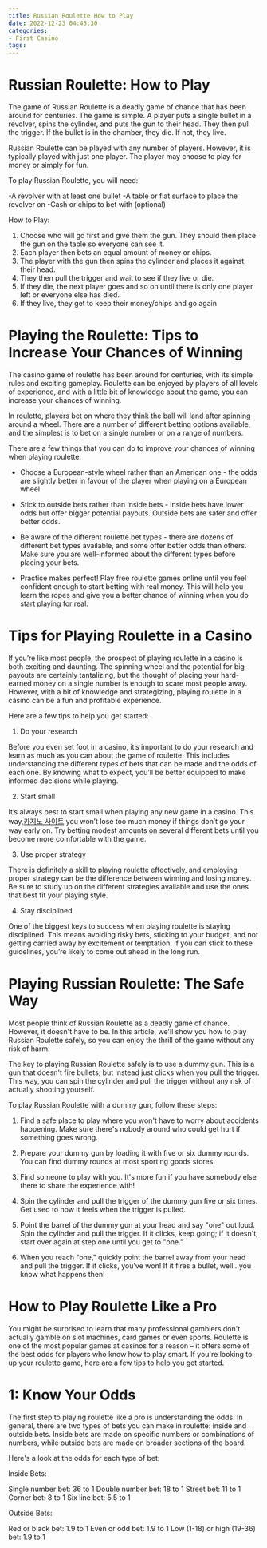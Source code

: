 ```yaml
---
title: Russian Roulette How to Play
date: 2022-12-23 04:45:30
categories:
- First Casino
tags:
---
```



#  Russian Roulette: How to Play

The game of Russian Roulette is a deadly game of chance that has been around for centuries. The game is simple. A player puts a single bullet in a revolver, spins the cylinder, and puts the gun to their head. They then pull the trigger. If the bullet is in the chamber, they die. If not, they live.

Russian Roulette can be played with any number of players. However, it is typically played with just one player. The player may choose to play for money or simply for fun.

To play Russian Roulette, you will need:

-A revolver with at least one bullet
-A table or flat surface to place the revolver on
-Cash or chips to bet with (optional)

How to Play:

1. Choose who will go first and give them the gun. They should then place the gun on the table so everyone can see it.
2. Each player then bets an equal amount of money or chips. 
3. The player with the gun then spins the cylinder and places it against their head. 
4. They then pull the trigger and wait to see if they live or die. 
5. If they die, the next player goes and so on until there is only one player left or everyone else has died. 
6. If they live, they get to keep their money/chips and go again

#  Playing the Roulette: Tips to Increase Your Chances of Winning

The casino game of roulette has been around for centuries, with its simple rules and exciting gameplay. Roulette can be enjoyed by players of all levels of experience, and with a little bit of knowledge about the game, you can increase your chances of winning.

In roulette, players bet on where they think the ball will land after spinning around a wheel. There are a number of different betting options available, and the simplest is to bet on a single number or on a range of numbers.

There are a few things that you can do to improve your chances of winning when playing roulette:

- Choose a European-style wheel rather than an American one - the odds are slightly better in favour of the player when playing on a European wheel.

- Stick to outside bets rather than inside bets - inside bets have lower odds but offer bigger potential payouts. Outside bets are safer and offer better odds.

- Be aware of the different roulette bet types - there are dozens of different bet types available, and some offer better odds than others. Make sure you are well-informed about the different types before placing your bets.

- Practice makes perfect! Play free roulette games online until you feel confident enough to start betting with real money. This will help you learn the ropes and give you a better chance of winning when you do start playing for real.

#  Tips for Playing Roulette in a Casino

If you’re like most people, the prospect of playing roulette in a casino is both exciting and daunting. The spinning wheel and the potential for big payouts are certainly tantalizing, but the thought of placing your hard-earned money on a single number is enough to scare most people away. However, with a bit of knowledge and strategizing, playing roulette in a casino can be a fun and profitable experience.

Here are a few tips to help you get started:

1. Do your research

Before you even set foot in a casino, it’s important to do your research and learn as much as you can about the game of roulette. This includes understanding the different types of bets that can be made and the odds of each one. By knowing what to expect, you’ll be better equipped to make informed decisions while playing.

2. Start small

It’s always best to start small when playing any new game in a casino. This way,[카지노 사이트](https://choegocasino.com/) you won’t lose too much money if things don’t go your way early on. Try betting modest amounts on several different bets until you become more comfortable with the game.

3. Use proper strategy

There is definitely a skill to playing roulette effectively, and employing proper strategy can be the difference between winning and losing money. Be sure to study up on the different strategies available and use the ones that best fit your playing style.

4. Stay disciplined

One of the biggest keys to success when playing roulette is staying disciplined. This means avoiding risky bets, sticking to your budget, and not getting carried away by excitement or temptation. If you can stick to these guidelines, you’re likely to come out ahead in the long run.

#  Playing Russian Roulette: The Safe Way

Most people think of Russian Roulette as a deadly game of chance. However, it doesn't have to be. In this article, we'll show you how to play Russian Roulette safely, so you can enjoy the thrill of the game without any risk of harm.

The key to playing Russian Roulette safely is to use a dummy gun. This is a gun that doesn't fire bullets, but instead just clicks when you pull the trigger. This way, you can spin the cylinder and pull the trigger without any risk of actually shooting yourself.

To play Russian Roulette with a dummy gun, follow these steps:

1. Find a safe place to play where you won't have to worry about accidents happening. Make sure there's nobody around who could get hurt if something goes wrong.

2. Prepare your dummy gun by loading it with five or six dummy rounds. You can find dummy rounds at most sporting goods stores.

3. Find someone to play with you. It's more fun if you have somebody else there to share the experience with!

4. Spin the cylinder and pull the trigger of the dummy gun five or six times. Get used to how it feels when the trigger is pulled.

5. Point the barrel of the dummy gun at your head and say "one" out loud. Spin the cylinder and pull the trigger. If it clicks, keep going; if it doesn't, start over again at step one until you get to "one."

6. When you reach "one," quickly point the barrel away from your head and pull the trigger. If it clicks, you've won! If it fires a bullet, well...you know what happens then!

#  How to Play Roulette Like a Pro

You might be surprised to learn that many professional gamblers don't actually gamble on slot machines, card games or even sports. Roulette is one of the most popular games at casinos for a reason – it offers some of the best odds for players who know how to play smart. If you're looking to up your roulette game, here are a few tips to help you get started.

# 1: Know Your Odds

The first step to playing roulette like a pro is understanding the odds. In general, there are two types of bets you can make in roulette: inside and outside bets. Inside bets are made on specific numbers or combinations of numbers, while outside bets are made on broader sections of the board.

Here's a look at the odds for each type of bet:

Inside Bets:

Single number bet: 36 to 1
Double number bet: 18 to 1 Street bet: 11 to 1 Corner bet: 8 to 1 Six line bet: 5.5 to 1

Outside Bets:

Red or black bet: 1.9 to 1 Even or odd bet: 1.9 to 1 Low (1-18) or high (19-36) bet: 1.9 to 1